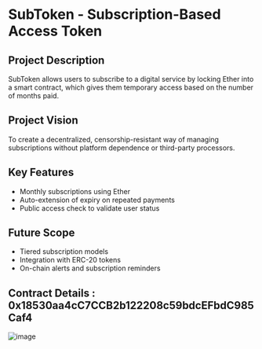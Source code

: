 # SubToken - Subscription-Based Access Token

## Project Description
SubToken allows users to subscribe to a digital service by locking Ether into a smart contract, which gives them temporary access based on the number of months paid.

## Project Vision
To create a decentralized, censorship-resistant way of managing subscriptions without platform dependence or third-party processors.

## Key Features
- Monthly subscriptions using Ether
- Auto-extension of expiry on repeated payments
- Public access check to validate user status

## Future Scope
- Tiered subscription models
- Integration with ERC-20 tokens
- On-chain alerts and subscription reminders

## Contract Details : 0x18530aa4cC7CCB2b122208c59bdcEFbdC985Caf4
![image](https://github.com/user-attachments/assets/0838216c-09a1-4ff7-891d-9147faa81cb7)


